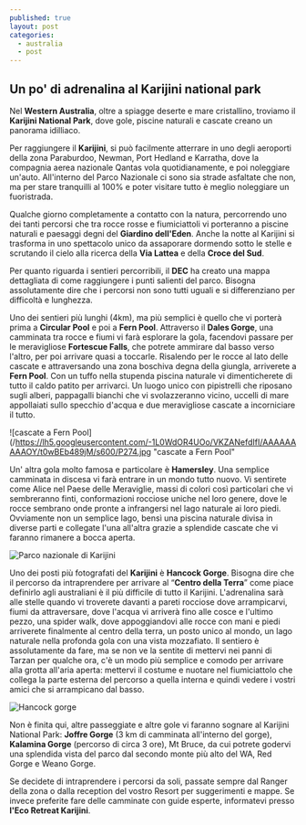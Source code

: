 ```yaml
---
published: true
layout: post
categories: 
  - australia
  - post
---
```


## Un po' di adrenalina al Karijini national park

Nel **Western Australia**, oltre a spiagge deserte e mare cristallino, troviamo il **Karijini National Park**, dove gole, piscine naturali e cascate creano un panorama idilliaco.

Per raggiungere il **Karijini**, si può facilmente atterrare in uno degli aeroporti della zona Paraburdoo, Newman, Port Hedland e Karratha, dove la compagnia aerea nazionale Qantas vola quotidianamente, e poi noleggiare un'auto. 
All'interno del Parco Nazionale ci sono sia strade asfaltate che non, ma per stare tranquilli al 100% e poter visitare tutto è meglio noleggiare un fuoristrada.

Qualche giorno completamente a contatto con la natura, percorrendo uno dei tanti percorsi che tra rocce rosse e fiumiciattoli vi porteranno a piscine naturali e paesaggi degni del **Giardino dell'Eden**. Anche la notte al Karijini si trasforma in uno spettacolo unico da assaporare dormendo sotto le stelle e scrutando il cielo alla ricerca  della **Via Lattea** e della **Croce del Sud**.

Per quanto riguarda i sentieri percorribili, il **DEC** ha creato una mappa dettagliata di come raggiungere i punti salienti del parco. Bisogna assolutamente dire che i percorsi non sono tutti uguali e si differenziano per difficoltà e lunghezza.

Uno dei sentieri più lunghi (4km), ma più semplici è quello che vi porterà prima a **Circular Pool** e poi a **Fern Pool**. Attraverso il **Dales Gorge**, una camminata tra rocce e fiumi vi farà esplorare la gola, facendovi passare per le meravigliose **Fortescue Falls**, che potrete ammirare dal basso verso l'altro, per poi arrivare quasi a toccarle. Risalendo per le rocce al lato delle cascate e attraversando una zona boschiva degna della giungla, arriverete a **Fern Pool**.
Con un tuffo nella stupenda piscina naturale vi dimenticherete di tutto il caldo patito per arrivarci. Un luogo unico con pipistrelli che riposano sugli alberi, pappagalli bianchi che vi svolazzeranno vicino, uccelli di mare  appollaiati sullo specchio d'acqua e due meravigliose cascate a incorniciare il tutto.

![cascate a Fern Pool](/https://lh5.googleusercontent.com/-1L0WdOR4UOo/VKZANefdIfI/AAAAAAAAAOY/t0wBEb489jM/s600/P274.jpg "cascate a Fern Pool"

Un' altra gola  molto famosa e particolare è **Hamersley**. Una semplice camminata in discesa vi farà entrare in un mondo tutto nuovo. Vi sentirete come Alice nel Paese delle Meraviglie, massi di colori così particolari che vi sembreranno finti, conformazioni rocciose uniche nel loro genere, dove le rocce sembrano onde pronte a infrangersi nel lago naturale ai loro piedi. Ovviamente non un semplice lago, bensì una piscina naturale divisa in diverse parti e collegate l'una all'altra grazie a splendide cascate che vi faranno rimanere a bocca aperta.

![Parco nazionale di Karijini](/https://lh3.googleusercontent.com/-7uT0EfrtJYA/VKZBBj3-4pI/AAAAAAAAAOk/ZHWTyyEwOks/s600/karijini-national-park-australia_68297_990x742.jpg "Parco nazionale di Karijini")

Uno dei posti più fotografati del **Karijini** è **Hancock Gorge**. Bisogna dire che il percorso da intraprendere per arrivare al “**Centro della Terra**” come piace definirlo agli australiani è il più difficile di tutto il Karijini. L'adrenalina sarà alle stelle quando vi troverete davanti a pareti rocciose dove arrampicarvi, fiumi da attraversare, dove l'acqua vi arriverà fino alle cosce e l'ultimo pezzo, una spider walk, dove appoggiandovi alle rocce con mani e piedi arriverete finalmente al centro della terra, un posto unico al mondo, un lago naturale nella profonda gola con una vista mozzafiato. 
Il sentiero è assolutamente da fare, ma se non ve la sentite di mettervi nei panni di Tarzan per qualche ora, c'è un modo più semplice e comodo per arrivare alla grotta all'aria aperta: mettervi il costume e nuotare nel fiumiciattolo che collega la parte esterna del percorso a quella interna e quindi vedere i vostri amici che si arrampicano dal basso. 

![Hancock gorge](/https://lh4.googleusercontent.com/-7U6YQxpcyWQ/VKZB_DmRVbI/AAAAAAAAAPA/uYQEokzon6g/s600/902968-111119-t-hancock-gorge.jpg "Hancock gorge")

Non è finita qui, altre passeggiate e altre gole vi faranno sognare al Karijini National Park: **Joffre Gorge** (3 km di camminata all'interno del gorge), **Kalamina Gorge** (percorso di circa 3 ore), Mt Bruce, da cui potrete godervi una splendida vista del parco dal secondo monte più alto del WA, Red Gorge e Weano Gorge.

Se decidete di intraprendere i percorsi da soli, passate sempre dal Ranger della zona o dalla reception del vostro Resort per suggerimenti e mappe. Se invece preferite fare delle camminate con guide esperte, informatevi presso **l'Eco Retreat Karijini**.
